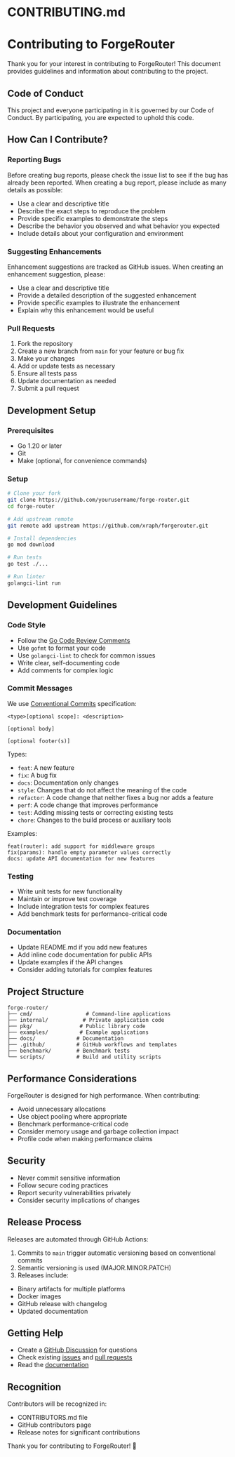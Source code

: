 # CONTRIBUTING.md
# Contributing to ForgeRouter

Thank you for your interest in contributing to ForgeRouter! This document provides guidelines and information about contributing to the project.

## Code of Conduct

This project and everyone participating in it is governed by our Code of Conduct. By participating, you are expected to uphold this code.

## How Can I Contribute?

### Reporting Bugs

Before creating bug reports, please check the issue list to see if the bug has already been reported. When creating a bug report, please include as many details as possible:

- Use a clear and descriptive title
- Describe the exact steps to reproduce the problem
- Provide specific examples to demonstrate the steps
- Describe the behavior you observed and what behavior you expected
- Include details about your configuration and environment

### Suggesting Enhancements

Enhancement suggestions are tracked as GitHub issues. When creating an enhancement suggestion, please:

- Use a clear and descriptive title
- Provide a detailed description of the suggested enhancement
- Provide specific examples to illustrate the enhancement
- Explain why this enhancement would be useful

### Pull Requests

1. Fork the repository
2. Create a new branch from `main` for your feature or bug fix
3. Make your changes
4. Add or update tests as necessary
5. Ensure all tests pass
6. Update documentation as needed
7. Submit a pull request

## Development Setup

### Prerequisites

- Go 1.20 or later
- Git
- Make (optional, for convenience commands)

### Setup

  ```bash
  # Clone your fork
  git clone https://github.com/yourusername/forge-router.git
  cd forge-router
  
  # Add upstream remote
  git remote add upstream https://github.com/xraph/forgerouter.git
  
  # Install dependencies
  go mod download
  
  # Run tests
  go test ./...
  
  # Run linter
  golangci-lint run
  ```

## Development Guidelines

### Code Style

- Follow the [Go Code Review Comments](https://github.com/golang/go/wiki/CodeReviewComments)
- Use `gofmt` to format your code
- Use `golangci-lint` to check for common issues
- Write clear, self-documenting code
- Add comments for complex logic

### Commit Messages

We use [Conventional Commits](https://www.conventionalcommits.org/) specification:

  ```
<type>[optional scope]: <description>
  
  [optional body]
  
  [optional footer(s)]
  ```

Types:
- `feat`: A new feature
- `fix`: A bug fix
- `docs`: Documentation only changes
- `style`: Changes that do not affect the meaning of the code
- `refactor`: A code change that neither fixes a bug nor adds a feature
- `perf`: A code change that improves performance
- `test`: Adding missing tests or correcting existing tests
- `chore`: Changes to the build process or auxiliary tools

Examples:
  ```
feat(router): add support for middleware groups
fix(params): handle empty parameter values correctly
docs: update API documentation for new features
  ```

### Testing

- Write unit tests for new functionality
- Maintain or improve test coverage
- Include integration tests for complex features
- Add benchmark tests for performance-critical code

### Documentation

- Update README.md if you add new features
- Add inline code documentation for public APIs
- Update examples if the API changes
- Consider adding tutorials for complex features

## Project Structure

  ```
  forge-router/
  ├── cmd/                 # Command-line applications
  ├── internal/           # Private application code
  ├── pkg/               # Public library code
  ├── examples/          # Example applications
  ├── docs/             # Documentation
  ├── .github/          # GitHub workflows and templates
  ├── benchmark/        # Benchmark tests
  └── scripts/          # Build and utility scripts
  ```

## Performance Considerations

ForgeRouter is designed for high performance. When contributing:

- Avoid unnecessary allocations
- Use object pooling where appropriate
- Benchmark performance-critical code
- Consider memory usage and garbage collection impact
- Profile code when making performance claims

## Security

- Never commit sensitive information
- Follow secure coding practices
- Report security vulnerabilities privately
- Consider security implications of changes

## Release Process

Releases are automated through GitHub Actions:

1. Commits to `main` trigger automatic versioning based on conventional commits
2. Semantic versioning is used (MAJOR.MINOR.PATCH)
3. Releases include:
- Binary artifacts for multiple platforms
- Docker images
- GitHub release with changelog
- Updated documentation

## Getting Help

- Create a [GitHub Discussion](https://github.com/xraph/forgerouter/discussions) for questions
- Check existing [issues](https://github.com/xraph/forgerouter/issues) and [pull requests](https://github.com/xraph/forgerouter/pulls)
- Read the [documentation](https://github.com/xraph/forgerouter/wiki)

## Recognition

Contributors will be recognized in:
- CONTRIBUTORS.md file
- GitHub contributors page
- Release notes for significant contributions

Thank you for contributing to ForgeRouter! 🚀